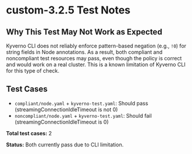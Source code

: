 # custom-3.2.5 Test Notes

## Why This Test May Not Work as Expected

Kyverno CLI does not reliably enforce pattern-based negation (e.g., `!0`) for string fields in Node annotations. As a result, both compliant and noncompliant test resources may pass, even though the policy is correct and would work on a real cluster. This is a known limitation of Kyverno CLI for this type of check.

## Test Cases
- `compliant/node.yaml` + `kyverno-test.yaml`: Should pass (streamingConnectionIdleTimeout is not 0)
- `noncompliant/node.yaml` + `kyverno-test.yaml`: Should fail (streamingConnectionIdleTimeout is 0)

**Total test cases:** 2

**Status:** Both currently pass due to CLI limitation. 